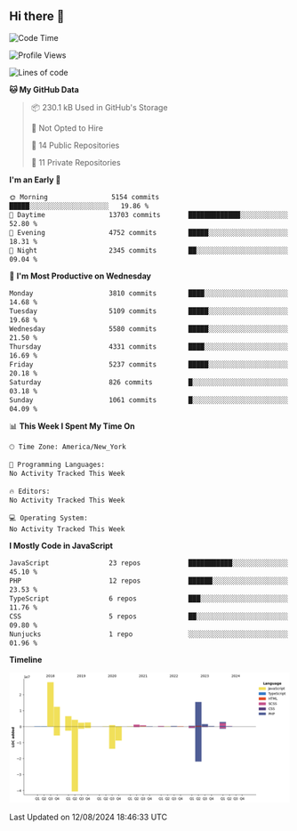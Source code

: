 ## Hi there 👋

<!--START_SECTION:waka-->
![Code Time](http://img.shields.io/badge/Code%20Time-270%20hrs%2058%20mins-blue)

![Profile Views](http://img.shields.io/badge/Profile%20Views-0-blue)

![Lines of code](https://img.shields.io/badge/From%20Hello%20World%20I%27ve%20Written-79.9%20million%20lines%20of%20code-blue)

**🐱 My GitHub Data** 

> 📦 230.1 kB Used in GitHub's Storage 
 > 
> 🚫 Not Opted to Hire
 > 
> 📜 14 Public Repositories 
 > 
> 🔑 11 Private Repositories 
 > 
**I'm an Early 🐤** 

```text
🌞 Morning                5154 commits        █████░░░░░░░░░░░░░░░░░░░░   19.86 % 
🌆 Daytime                13703 commits       █████████████░░░░░░░░░░░░   52.80 % 
🌃 Evening                4752 commits        █████░░░░░░░░░░░░░░░░░░░░   18.31 % 
🌙 Night                  2345 commits        ██░░░░░░░░░░░░░░░░░░░░░░░   09.04 % 
```
📅 **I'm Most Productive on Wednesday** 

```text
Monday                   3810 commits        ████░░░░░░░░░░░░░░░░░░░░░   14.68 % 
Tuesday                  5109 commits        █████░░░░░░░░░░░░░░░░░░░░   19.68 % 
Wednesday                5580 commits        █████░░░░░░░░░░░░░░░░░░░░   21.50 % 
Thursday                 4331 commits        ████░░░░░░░░░░░░░░░░░░░░░   16.69 % 
Friday                   5237 commits        █████░░░░░░░░░░░░░░░░░░░░   20.18 % 
Saturday                 826 commits         █░░░░░░░░░░░░░░░░░░░░░░░░   03.18 % 
Sunday                   1061 commits        █░░░░░░░░░░░░░░░░░░░░░░░░   04.09 % 
```


📊 **This Week I Spent My Time On** 

```text
🕑︎ Time Zone: America/New_York

💬 Programming Languages: 
No Activity Tracked This Week

🔥 Editors: 
No Activity Tracked This Week

💻 Operating System: 
No Activity Tracked This Week
```

**I Mostly Code in JavaScript** 

```text
JavaScript               23 repos            ███████████░░░░░░░░░░░░░░   45.10 % 
PHP                      12 repos            ██████░░░░░░░░░░░░░░░░░░░   23.53 % 
TypeScript               6 repos             ███░░░░░░░░░░░░░░░░░░░░░░   11.76 % 
CSS                      5 repos             ██░░░░░░░░░░░░░░░░░░░░░░░   09.80 % 
Nunjucks                 1 repo              ░░░░░░░░░░░░░░░░░░░░░░░░░   01.96 % 
```



**Timeline**

![Lines of Code chart](https://raw.githubusercontent.com/wilbertcaba/wilbertcaba/main/assets/bar_graph.png)


 Last Updated on 12/08/2024 18:46:33 UTC
<!--END_SECTION:waka-->

<!--
**wilbertcaba/wilbertcaba** is a ✨ _special_ ✨ repository because its `README.md` (this file) appears on your GitHub profile.

Here are some ideas to get you started:

- 🔭 I’m currently working on ...
- 🌱 I’m currently learning ...
- 👯 I’m looking to collaborate on ...
- 🤔 I’m looking for help with ...
- 💬 Ask me about ...
- 📫 How to reach me: ...
- 😄 Pronouns: ...
- ⚡ Fun fact: ...
-->
